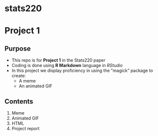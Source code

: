 # stats220

# Project 1

## Purpose

* This repo is for **Project 1** in the Stats220 paper
* Coding is done using **R Markdown** language in *RStudio*
* In this project we display proficiency in using the "magick" package to create:
  * A meme
  * An animated GIF

## Contents

1. Meme
2. Animated GIF
3. HTML
4. Project report
